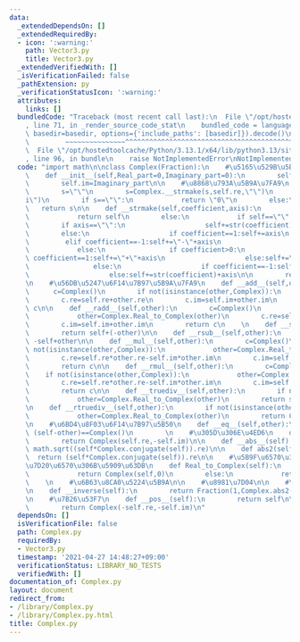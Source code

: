 ```yaml
---
data:
  _extendedDependsOn: []
  _extendedRequiredBy:
  - icon: ':warning:'
    path: Vector3.py
    title: Vector3.py
  _extendedVerifiedWith: []
  _isVerificationFailed: false
  _pathExtension: py
  _verificationStatusIcon: ':warning:'
  attributes:
    links: []
  bundledCode: "Traceback (most recent call last):\n  File \"/opt/hostedtoolcache/Python/3.13.1/x64/lib/python3.13/site-packages/onlinejudge_verify/documentation/build.py\"\
    , line 71, in _render_source_code_stat\n    bundled_code = language.bundle(stat.path,\
    \ basedir=basedir, options={'include_paths': [basedir]}).decode()\n          \
    \         ~~~~~~~~~~~~~~~^^^^^^^^^^^^^^^^^^^^^^^^^^^^^^^^^^^^^^^^^^^^^^^^^^^^^^^^^^^^^^^^^^\n\
    \  File \"/opt/hostedtoolcache/Python/3.13.1/x64/lib/python3.13/site-packages/onlinejudge_verify/languages/python.py\"\
    , line 96, in bundle\n    raise NotImplementedError\nNotImplementedError\n"
  code: "import math\n\nclass Complex(Fraction):\n    #\u5165\u529B\u5B9A\u7FA9\n\
    \    def __init__(self,Real_part=0,Imaginary_part=0):\n        self.re=Real_part\n\
    \        self.im=Imaginary_part\n\n    #\u8868\u793A\u5B9A\u7FA9\n    def __str__(self):\n\
    \        s=\"\"\n        s=Complex.__strmake(s,self.re,\"\")\n        s=Complex.__strmake(s,self.im,\"\
    i\")\n        if s==\"\":\n            return \"0\"\n        else:\n         \
    \   return s\n\n    def __strmake(self,coefficient,axis):\n        if coefficient==0:\n\
    \            return self\n        else:\n            if self==\"\":\n        \
    \        if axis==\"\":\n                    self+=str(coefficient)\n        \
    \        else:\n                    if coefficient==1:self+=axis\n           \
    \         elif coefficient==-1:self+=\"-\"+axis\n                    else:self+=str(coefficient)+axis\n\
    \            else:\n                if coefficient>0:\n                    if\
    \ coefficient==1:self+=\"+\"+axis\n                    else:self+=\"+\"+str(coefficient)+axis\n\
    \                else:\n                    if coefficient==-1:self+=\"-\"+axis\n\
    \                    else:self+=str(coefficient)+axis\n\n        return self\n\
    \n    #\u56DB\u5247\u6F14\u7B97\u5B9A\u7FA9\n    def __add__(self,other):\n  \
    \      c=Complex()\n        if not(isinstance(other,Complex)):\n            other=Complex.Real_Complex(other)\n\
    \        c.re=self.re+other.re\n        c.im=self.im+other.im\n        return\
    \ c\n\n    def __radd__(self,other):\n        c=Complex()\n        if not(isinstance(other,Complex)):\n\
    \            other=Complex.Real_to_Complex(other)\n        c.re=self.re+other.re\n\
    \        c.im=self.im+other.im\n        return c\n    \n    def __sub__(self,other):\n\
    \        return self+(-other)\n\n    def __rsub__(self,other):\n        return\
    \ -self+other\n\n    def __mul__(self,other):\n        c=Complex()\n        if\
    \ not(isinstance(other,Complex)):\n            other=Complex.Real_to_Complex(other)\n\
    \        c.re=self.re*other.re-self.im*other.im\n        c.im=self.re*other.im+self.im*other.re\n\
    \        return c\n\n    def __rmul__(self,other):\n        c=Complex()\n    \
    \    if not(isinstance(other,Complex)):\n            other=Complex.Real_to_Complex(other)\n\
    \        c.re=self.re*other.re-self.im*other.im\n        c.im=self.re*other.im+self.im*other.re\n\
    \        return c\n\n    def __truediv__(self,other):\n        if not(isinstance(other,(Complex))):\n\
    \            other=Complex.Real_to_Complex(other)\n        return self*Complex.__inverse(other)\n\
    \n    def __rtruediv__(self,other):\n        if not(isinstance(other,(Complex))):\n\
    \            other=Complex.Real_to_Complex(other)\n        return Complex.__inverse(self)*other\n\
    \n    #\u6BD4\u8F03\u6F14\u7B97\u5B50\n    def __eq__(self,other):\n        return\
    \ (self-other)==Complex()\n        \n    #\u305D\u306E\u4ED6\n    def conjugate(self):\n\
    \        return Complex(self.re,-self.im)\n\n    def __abs__(self):\n        return\
    \ math.sqrt((self*Complex.conjugate(self)).re)\n\n    def abs2(self):\n      \
    \  return (self*Complex.conjugate(self)).re\n\n    #\u5B9F\u6570\u304B\u3089\u8907\
    \u7D20\u6570\u306B\u5909\u63DB\n    def Real_to_Complex(self):\n        if not(isinstance(self,Complex)):\n\
    \            return Complex(self,0)\n        else:\n            return self\n\
    \    \n    #\u6B63\u8CA0\u5224\u5B9A\n\n    #\u8981\u7D04\n\n    #\u9006\u6570\
    \n    def __inverse(self):\n        return Fraction(1,Complex.abs2(self))*Complex.conjugate(self)\n\
    \n    #\u7B26\u53F7\n    def __pos__(self):\n        return self\n\n    def __neg__(self):\n\
    \        return Complex(-self.re,-self.im)\n"
  dependsOn: []
  isVerificationFile: false
  path: Complex.py
  requiredBy:
  - Vector3.py
  timestamp: '2021-04-27 14:48:27+09:00'
  verificationStatus: LIBRARY_NO_TESTS
  verifiedWith: []
documentation_of: Complex.py
layout: document
redirect_from:
- /library/Complex.py
- /library/Complex.py.html
title: Complex.py
---
```

